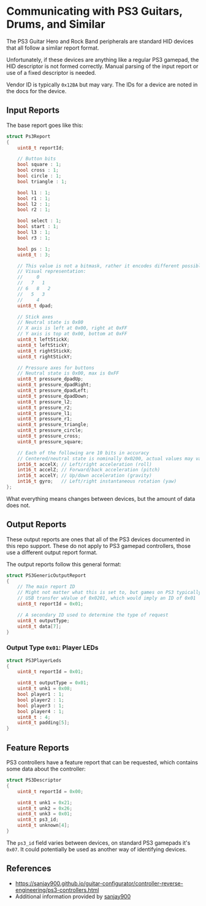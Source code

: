 # Communicating with PS3 Guitars, Drums, and Similar

The PS3 Guitar Hero and Rock Band peripherals are standard HID devices that all follow a similar report format.

Unfortunately, if these devices are anything like a regular PS3 gamepad, the HID descriptor is not formed correctly. Manual parsing of the input report or use of a fixed descriptor is needed.

Vendor ID is typically `0x12BA` but may vary. The IDs for a device are noted in the docs for the device.

## Input Reports

The base report goes like this:

```cpp
struct Ps3Report
{
    uint8_t reportId;

    // Button bits
    bool square : 1;
    bool cross : 1;
    bool circle : 1;
    bool triangle : 1;

    bool l1 : 1;
    bool r1 : 1;
    bool l2 : 1;
    bool r2 : 1;

    bool select : 1;
    bool start : 1;
    bool l3 : 1;
    bool r3 : 1;

    bool ps : 1;
    uint8_t : 3;

    // This value is not a bitmask, rather it encodes different possible states as individual numbers.
    // Visual representation:
    //     0
    //   7   1
    // 6   8   2
    //   5   3
    //     4 
    uint8_t dpad;

    // Stick axes
    // Neutral state is 0x80
    // X axis is left at 0x00, right at 0xFF
    // Y axis is top at 0x00, bottom at 0xFF
    uint8_t leftStickX;
    uint8_t leftStickY;
    uint8_t rightStickX;
    uint8_t rightStickY;

    // Pressure axes for buttons
    // Neutral state is 0x00, max is 0xFF
    uint8_t pressure_dpadUp;
    uint8_t pressure_dpadRight;
    uint8_t pressure_dpadLeft;
    uint8_t pressure_dpadDown;
    uint8_t pressure_l2;
    uint8_t pressure_r2;
    uint8_t pressure_l1;
    uint8_t pressure_r1;
    uint8_t pressure_triangle;
    uint8_t pressure_circle;
    uint8_t pressure_cross;
    uint8_t pressure_square;

    // Each of the following are 10 bits in accuracy
    // Centered/neutral state is nominally 0x0200, actual values may vary
    int16_t accelX; // Left/right acceleration (roll)
    int16_t accelZ; // Forward/back acceleration (pitch)
    int16_t accelY; // Up/down acceleration (gravity)
    int16_t gyro;   // Left/right instantaneous rotation (yaw)
};
```

What everything means changes between devices, but the amount of data does not.

## Output Reports

These output reports are ones that all of the PS3 devices documented in this repo support. These do not apply to PS3 gamepad controllers, those use a different output report format.

The output reports follow this general format:

```cpp
struct PS3GenericOutputReport
{
    // The main report ID
    // Might not matter what this is set to, but games on PS3 typically send these with a
    // USB transfer wValue of 0x0201, which would imply an ID of 0x01
    uint8_t reportId = 0x01;

    // A secondary ID used to determine the type of request
    uint8_t outputType;
    uint8_t data[7];
}
```

### Output Type `0x01`: Player LEDs

```cpp
struct PS3PlayerLeds
{
    uint8_t reportId = 0x01;

    uint8_t outputType = 0x01;
    uint8_t unk1 = 0x08;
    bool player1 : 1;
    bool player2 : 1;
    bool player3 : 1;
    bool player4 : 1;
    uint8_t : 4;
    uint8_t padding[5];
}
```

## Feature Reports

PS3 controllers have a feature report that can be requested, which contains some data about the controller:

```cpp
struct PS3Descriptor
{
    uint8_t reportId = 0x00;

    uint8_t unk1 = 0x21;
    uint8_t unk2 = 0x26;
    uint8_t unk3 = 0x01;
    uint8_t ps3_id;
    uint8_t unknown[4];
}
```

The `ps3_id` field varies between devices, on standard PS3 gamepads it's `0x07`. It could potentially be used as another way of identifying devices.

## References

- https://sanjay900.github.io/guitar-configurator/controller-reverse-engineering/ps3-controllers.html
- Additional information provided by [sanjay900](https://github.com/sanjay900)

